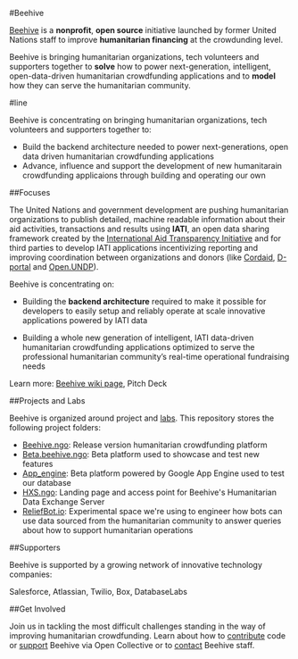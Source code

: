 #Beehive

[Beehive](http://beehive.ngo) is a **nonprofit**, **open source** initiative launched by former United Nations staff to improve **humanitarian financing** at the crowdunding level.

Beehive is bringing humanitarian organizations, tech volunteers and supporters together to **solve** how to power next-generation, intelligent, open-data-driven humanitarian crowdfunding applications and to **model** how they can serve the humanitarian community.

#line

Beehive is concentrating on bringing humanitarian organizations, tech volunteers and supporters together to:

- Build the backend architecture needed to power next-generations, open data driven humanitarian crowdfunding applications
- Advance, influence and support the development of new humanitarain crowdfunding applicaions through building and operating our own

##Focuses

The United Nations and government development are pushing humanitarian organizations to publish detailed, machine readable information about their aid activities, transactions and results using **IATI**, an open data sharing framework created by the [International Aid Transparency Initiative](http://iatistandard.org) and for third parties to develop IATI applications incentivizing reporting and improving coordination between organizations and donors (like [Cordaid](https://www.cordaid.org/en/projects/), [D-portal](http://d-portal.org/) and [Open.UNDP](http://open.undp.org/#2016)).

Beehive is concentrating on:

- Building the **backend architecture** required to make it possible for developers to easily setup and reliably operate at scale innovative applications powered by IATI data

- Building a whole new generation of intelligent, IATI data-driven humanitarian crowdfunding applications optimized to serve the professional humanitarian community’s real-time operational fundraising needs

Learn more: [Beehive wiki page](https://github.com/BeehiveNGO/Beehive/wiki/Beehive-Initiative), Pitch Deck

##Projects and Labs

Beehive is organized around project and [labs](). This repository stores the following project folders:

- [Beehive.ngo](): Release version humanitarian crowdfunding platform
- [Beta.beehive.ngo](): Beta platform used to showcase and test new features 
- [App_engine](): Beta platform powered by Google App Engine used to test our database
- [HXS.ngo](): Landing page and access point for Beehive's Humanitarian Data Exchange Server
- [ReliefBot.io](): Experimental space we're using to engineer how bots can use data sourced from the humanitarian community to answer queries about how to support humanitarian operations

##Supporters

Beehive is supported by a growing network of innovative technology companies:

Salesforce, Atlassian, Twilio, Box, DatabaseLabs


##Get Involved

Join us in tackling the most difficult challenges standing in the way of improving humanitarian crowdfunding. Learn about how to [contribute]() code or [support](https://opencollective.com/beehive) Beehive via Open Collective or to [contact]() Beehive staff.

